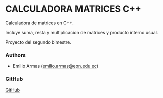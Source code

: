 # CALCULADORA MATRICES C++

Calculadora de matrices en C++.

Incluye suma, resta y multiplicacion de matrices y producto interno usual. 

Proyecto del segundo bimestre.


### Authors

- Emilio Armas (emilio.armas@epn.edu.ec)

### GitHub
[GitHub](https://github.com/emilioale04/Proyecto2B.git)

